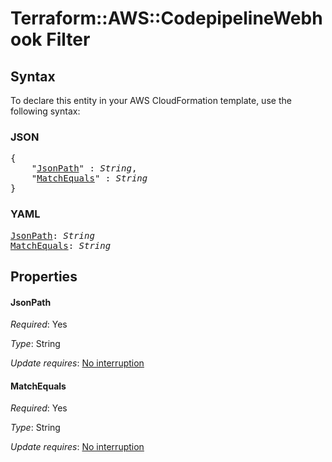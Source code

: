 # Terraform::AWS::CodepipelineWebhook Filter

## Syntax

To declare this entity in your AWS CloudFormation template, use the following syntax:

### JSON

<pre>
{
    "<a href="#jsonpath" title="JsonPath">JsonPath</a>" : <i>String</i>,
    "<a href="#matchequals" title="MatchEquals">MatchEquals</a>" : <i>String</i>
}
</pre>

### YAML

<pre>
<a href="#jsonpath" title="JsonPath">JsonPath</a>: <i>String</i>
<a href="#matchequals" title="MatchEquals">MatchEquals</a>: <i>String</i>
</pre>

## Properties

#### JsonPath

_Required_: Yes

_Type_: String

_Update requires_: [No interruption](https://docs.aws.amazon.com/AWSCloudFormation/latest/UserGuide/using-cfn-updating-stacks-update-behaviors.html#update-no-interrupt)

#### MatchEquals

_Required_: Yes

_Type_: String

_Update requires_: [No interruption](https://docs.aws.amazon.com/AWSCloudFormation/latest/UserGuide/using-cfn-updating-stacks-update-behaviors.html#update-no-interrupt)

